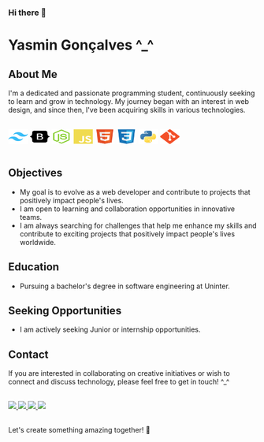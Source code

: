 ### Hi there 👋

# Yasmin Gonçalves ^_^

## About Me
I'm a dedicated and passionate programming student, continuously seeking to learn and grow in technology. My journey began with an interest in web design, and since then, I've been acquiring skills in various technologies.

<div style="display: inline_block"><br>
<!--   <img align="center"  height="30" width="40" src="https://raw.githubusercontent.com/devicons/devicon/master/icons/c/c-plain.svg">
  <img align="center"  height="30" width="40" src="https://raw.githubusercontent.com/devicons/devicon/master/icons/csharp/csharp-original.svg"> -->
  <img align="center"  height="30" width="40" src="https://raw.githubusercontent.com/devicons/devicon/master/icons/tailwindcss/tailwindcss-plain.svg">
  <img align="center"  height="30" width="40" src="https://raw.githubusercontent.com/devicons/devicon/master/icons/bootstrap/bootstrap-plain.svg">
  <img align="center"  height="30" width="40" src="https://raw.githubusercontent.com/devicons/devicon/master/icons/nodejs/nodejs-plain.svg">
  <img align="center"  height="30" width="40" src="https://raw.githubusercontent.com/devicons/devicon/master/icons/javascript/javascript-plain.svg">
<!--   <img align="center"  height="30" width="40" src="https://raw.githubusercontent.com/devicons/devicon/master/icons/typescript/typescript-plain.svg">
  <img align="center"  height="30" width="40" src="https://raw.githubusercontent.com/devicons/devicon/master/icons/react/react-original.svg"> -->
  <img align="center"  height="30" width="40" src="https://raw.githubusercontent.com/devicons/devicon/master/icons/html5/html5-original.svg">
  <img align="center"  height="30" width="40" src="https://raw.githubusercontent.com/devicons/devicon/master/icons/css3/css3-original.svg">
  <img align="center"  height="30" width="40" src="https://raw.githubusercontent.com/devicons/devicon/master/icons/python/python-original.svg">
  <img align="center"  height="30" width="40" src="https://raw.githubusercontent.com/devicons/devicon/master/icons/git/git-original.svg">
</div><br>

## Objectives
- My goal is to evolve as a web developer and contribute to projects that positively impact people's lives.
- I am open to learning and collaboration opportunities in innovative teams.
- I am always searching for challenges that help me enhance my skills and contribute to exciting projects that positively impact people's lives worldwide.

## Education
- Pursuing a bachelor's degree in software engineering at Uninter.

## Seeking Opportunities
- I am actively seeking Junior or internship opportunities.

## Contact
If you are interested in collaborating on creative initiatives or wish to connect and discuss technology, please feel free to get in touch! ^_^

<div> <br>
  <a href="mailto:yasmin075souza@hotmail.com" target="_blank"><img src="https://img.shields.io/badge/Microsoft_Outlook-0078D4?style=for-the-badge&logo=microsoft-outlook&logoColor=white"/> </a>
  <a href="mailto:goncalvesdesouzayasmin@gmail.com" target="_blank"><img src="https://img.shields.io/badge/Gmail-D14836?style=for-the-badge&logo=gmail&logoColor=white" /> </a>
  <a href="https://web.whatsapp.com/send?phone=5571984248024" target="_blank"><img src="https://img.shields.io/badge/WhatsApp-25D366?style=for-the-badge&logo=whatsapp&logoColor=white" /> </a>
  <a href="https://www.linkedin.com/in/gon%C3%A7alves-yasmin/" target="_blank"><img src="https://img.shields.io/badge/-LinkedIn-%230077B5?style=for-the-badge&logo=linkedin&logoColor=white" target="_blank"></a> 
</div><br>

Let's create something amazing together! 🔗


